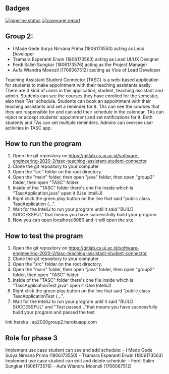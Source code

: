 ## Badges
[![pipeline status](https://gitlab.cs.ui.ac.id/software-engineering-2020-2/tasc-teaching-assistant-student-connector/badges/master/pipeline.svg)](https://gitlab.cs.ui.ac.id/software-engineering-2020-2/tasc-teaching-assistant-student-connector/commits/master)
[![coverage report](https://gitlab.cs.ui.ac.id/software-engineering-2020-2/tasc-teaching-assistant-student-connector/badges/master/coverage.svg)](https://gitlab.cs.ui.ac.id/software-engineering-2020-2/tasc-teaching-assistant-student-connector/commits/master)

## Group 2:
- I Made Gede Surya Nirvana Prima (1806173550) acting as Lead Developer
- Tsamara Esperanti Erwin (1806173563) acting as Lead UI/UX Designer
- Ferdi Salim Sungkar (1806173576) acting as the Project Manager
- Aufa Wiandra Moenzil (1706067512) ascting as Vice of Lead Developer

Teaching Assistant Student Connector (TASC) is a web-based application for students to make appointment with their teaching assistants easily. There are 3 kind of users in this application, student, teaching assistant and admin. Students can see the courses they have enrolled for the semester, also their TAs' schedule. Students can book an appointment with their teaching assistants and set a reminder for it. TAs can see the courses that they are responsible for and can add their schedule in the calendar. TAs can reject or accept students' appointment and set notifications for it. Both students and TAs can set multiple reminders. Admins can oversee user activities in TASC app.

## How to run the program

1. Open the git repository on https://gitlab.cs.ui.ac.id/software-engineering-2020-2/tasc-teaching-assistant-student-connector
2. Clone the git repository to your computer
3. Open the "src" folder on the root directory.
4. Open the "main" folder, then open "java" folder, then open "group2" folder, then open "TASC" folder
5. Inside of the "TASC" folder there's one file inside which is "TascApplication.java" open it (Use IntelliJ)
6. Right click the green play button on the line that said "public class TascApplication {...".
7. Wait for the InteliJ to run your program until it said "BUILD SUCCESSFUL" that means you have successfully build your program
8. Now you can open localhost:8080 and it will open the site.


## How to test the program

1. Open the git repository on https://gitlab.cs.ui.ac.id/software-engineering-2020-2/tasc-teaching-assistant-student-connector
2. Clone the git repository to your computer
3. Open the "src" folder on the root directory.
4. Open the "main" folder, then open "java" folder, then open "group2" folder, then open "TASC" folder
5. Inside of the "TASC" folder there's one file inside which is "TascApplicationTest.java" open it (Use IntelliJ)
6. Right click the green play button on the line that said "public class TascApplicationTest {...".
7. Wait for the InteliJ to run your program until it said "BUILD SUCCESSFUL" and "Test passed..."that means you have successfully build your program and passed the test

link heroku : ap2020group2.herokuapp.com

## Role for phase 3
Implement use case student can see and add schedule:
    - I Made Gede Surya Nirvana Prima (1806173550)
    - Tsamara Esperanti Erwin (1806173563)
Implement use case student can edit and delete schedule:
    - Ferdi Salim Sungkar (1806173576)
    - Aufa Wiandra Moenzil (1706067512)